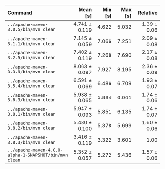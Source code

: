 | Command | Mean [s] | Min [s] | Max [s] | Relative |
|:---|---:|---:|---:|---:|
| `../apache-maven-3.0.5/bin/mvn clean` | 4.741 ± 0.119 | 4.622 | 5.032 | 1.39 ± 0.06 |
| `../apache-maven-3.1.1/bin/mvn clean` | 7.145 ± 0.059 | 7.066 | 7.251 | 2.09 ± 0.08 |
| `../apache-maven-3.2.5/bin/mvn clean` | 7.402 ± 0.119 | 7.268 | 7.690 | 2.17 ± 0.08 |
| `../apache-maven-3.3.9/bin/mvn clean` | 8.063 ± 0.097 | 7.927 | 8.195 | 2.36 ± 0.09 |
| `../apache-maven-3.5.4/bin/mvn clean` | 6.591 ± 0.069 | 6.486 | 6.709 | 1.93 ± 0.07 |
| `../apache-maven-3.6.3/bin/mvn clean` | 5.938 ± 0.065 | 5.884 | 6.041 | 1.74 ± 0.06 |
| `../apache-maven-3.8.1/bin/mvn clean` | 5.947 ± 0.093 | 5.851 | 6.135 | 1.74 ± 0.07 |
| `../apache-maven-3.8.2/bin/mvn clean` | 5.480 ± 0.100 | 5.378 | 5.699 | 1.60 ± 0.06 |
| `../apache-maven-3.8.3/bin/mvn clean` | 3.416 ± 0.119 | 3.322 | 3.601 | 1.00 |
| `../apache-maven-4.0.0-alpha-1-SNAPSHOT/bin/mvn clean` | 5.352 ± 0.057 | 5.272 | 5.436 | 1.57 ± 0.06 |
